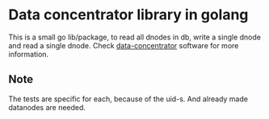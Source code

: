 # Data concentrator library in golang

This is a small go lib/package, to read all dnodes in db, write a single dnode and read a single dnode. 
Check [data-concentrator](https://github.com/dcrntn/data-concentrator) software for more information.

## Note 
The tests are specific for each, because of the uid-s. And already made datanodes are needed.